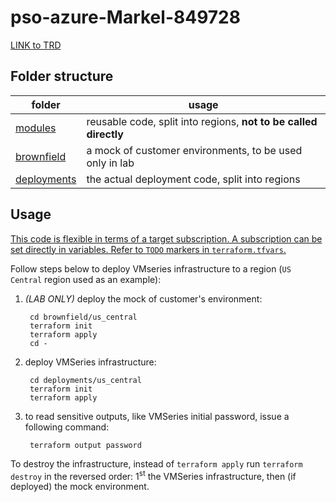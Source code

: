 # pso-azure-Markel-849728

[LINK to TRD](https://docs.google.com/document/d/1ef37bCJ9LrCxbQLmfJFYlWDxAlxgWv60/edit)

## Folder structure

folder | usage
--- | ---
[modules](./modules/) | reusable code, split into regions, **not to be called directly**
[brownfield](./brownfield/) | a mock of customer environments, to be used only in lab
[deployments](./deployments/) | the actual deployment code, split into regions

## Usage

<ins>This code is flexible in terms of a target subscription. A subscription can be set directly in variables. Refer to `TODO` markers in `terraform.tfvars`.</ins>

Follow steps below to deploy VMseries infrastructure to a region (`US Central` region used as an example):

1. *(LAB ONLY)* deploy the mock of customer's environment:

        cd brownfield/us_central
        terraform init
        terraform apply
        cd -

1. deploy VMSeries infrastructure:

        cd deployments/us_central
        terraform init
        terraform apply
        
1. to read sensitive outputs, like VMSeries initial password, issue a following command:

        terraform output password

To destroy the infrastructure, instead of `terraform apply` run `terraform destroy` in the reversed order: 1<sup>st</sup> the VMSeries infrastructure, then (if deployed) the mock environment.

